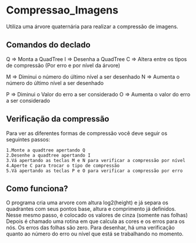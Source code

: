# Compressao_Imagens
Utiliza uma árvore quaternária para realizar a compressão de imagens. 



## Comandos do declado

   Q => Monta a QuadTree
   I => Desenha a QuadTree
   C => Altera entre os tipos de compressão (Por erro e por nível da árvore)   

   M => Diminui o número do último nível a ser desenhado
   N => Aumenta o número do último nível a ser desenhado   
   
   P => Diminui o Valor do erro a ser considerado
   O => Aumenta o valor do erro a ser considerado
   

## Verificação da compressão

   Para ver as diferentes formas de compressão você deve seguir os seguintes passos:
	
	1.Monte a quadtree apertando Q
	2.Desenhe a quadtree apertando I
	3.Vá apertando as teclas M e N para verificar a compressão por nível
	4.Aperte C para trocar o tipo de compressão
	5.Vá apertando as teclas P e O para verificar a compressão por erro

## Como funciona?

   O programa cria uma arvore com altura log2(height) e já separa os quadrantes com
seus pontos base, altura e comprimento já definidos. Nesse mesmo passo, é colocado
os valores de cinza (somente nas folhas)
   Depois é chamado uma rotina em que calcula as cores e os erros para os nós. Os 
erros das folhas são zero.
   Para desenhar, há uma verificação quanto ao número do erro ou nível que está se 
trabalhando no momento.

